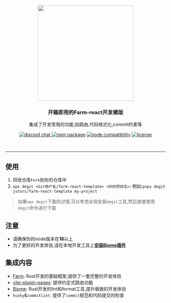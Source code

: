 <div align="center">
  <a href="https://github.com/farm-fe/farm">
  <img src="./src/assets/logo.png" width="300" />
  </a>
  <h3>开箱即用的Farm-react开发模版</h3>
  <p>
   集成了开发常用的功能,如路由,代码格式化,commit约束等
  </p>
  <p align="center">
    <a href="https://discord.gg/mDErq9aFnF">
      <img src="https://img.shields.io/badge/chat-discord-blueviolet?style=flat&logo=discord&colorA=ffe3f5&colorB=711a5f" alt="discord chat" />
    </a>
    <a href="https://npmjs.com/package/@farmfe/core"><img src="https://img.shields.io/npm/v/@farmfe/core.svg?style=flat-square&colorA=ffe3f5&colorB=711a5f" alt="npm package"></a>
    <a href="https://nodejs.org/en/about/releases/"><img src="https://img.shields.io/node/v/@farmfe/core.svg?style=flat-square&colorA=ffe3f5&colorB=711a5f" alt="node compatibility"></a>
  <a href="https://github.com/farm-fe/farm/blob/main/LICENSE">
    <img src="https://img.shields.io/npm/l/@farmfe/core?style=flat-square&colorA=ffe3f5&colorB=711a5f" alt="license" />
  </a>
  </p>
  <br/>
</div>

---

## 使用
1. 将改仓库`Fork`到你的仓库中
2. `npx degit <Git用户名/farm-react-template> <你的项目名>`: 例如:`pnpx degit jstors/farm-react-template my-project`

> 如果`npx degit`下载的过慢,可以考虑全局安装`degit`工具,然后直接使用`degit`命令进行下载

## 注意
- 请确保你的node版本在**18**以上
- 为了更好的开发体验,请在本地开发工具上[**安装Biome插件**](https://biomejs.dev/zh-cn/reference/vscode/)


## 集成内容
- [Farm](https://farm-fe.github.io/zh/docs/quick-start): Rust开发的基础框架,提供了一套完整的开发体验
- [vite-plugin-pages](https://github.com/hannoeru/vite-plugin-pages?tab=readme-ov-file#react-1): 提供约定式路由功能
- [Biome](https://biomejs.dev/zh-cn/reference/configuration/#javascriptformatterjsxquotestyle): Rust开发的lint和format工具,提升极致的开发体验
- `husky`&`commitlint`: 提供了`commit`规范和代码提交的检查

